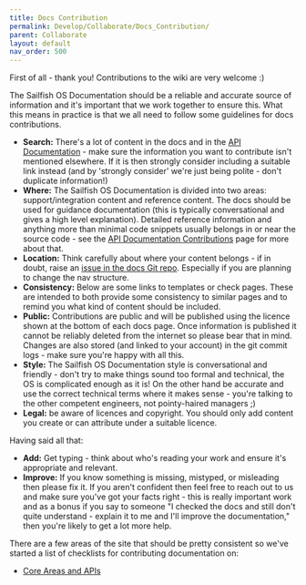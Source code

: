 ```yaml
---
title: Docs Contribution
permalink: Develop/Collaborate/Docs_Contribution/
parent: Collaborate
layout: default
nav_order: 500
---
```


First of all - thank you! Contributions to the wiki are very welcome :)

The Sailfish OS Documentation should be a reliable and accurate source of information and it's important that we work together to ensure this. What this means in practice is that we all need to follow some guidelines for docs contributions.

  - **Search:** There's a lot of content in the docs and in the [API Documentation](https://sailfishos.org/develop/docs) - make sure the information you want to contribute isn't mentioned elsewhere. If it is then strongly consider including a suitable link instead (and by 'strongly consider' we're just being polite - don't duplicate information!)
  - **Where:** The Sailfish OS Documentation is divided into two areas: support/integration content and reference content. The docs should be used for guidance documentation (this is typically conversational and gives a high level explanation). Detailed reference information and anything more than minimal code snippets usually belongs in or near the source code - see the [API Documentation Contributions](/API_Documentation_Contributions "brokenlink") page for more about that.
  - **Location:** Think carefully about where your content belongs - if in doubt, raise an [issue in the docs Git repo](https://github.com/sledges/sledges.github.io/issues). Especially if you are planning to change the nav structure.
  - **Consistency:** Below are some links to templates or check pages. These are intended to both provide some consistency to similar pages and to remind you what kind of content should be included.
  - **Public:** Contributions are public and will be published using the licence shown at the bottom of each docs page. Once information is published it cannot be reliably deleted from the internet so please bear that in mind. Changes are also stored (and linked to your account) in the git commit logs - make sure you're happy with all this.
  - **Style:** The Sailfish OS Documentation style is conversational and friendly - don't try to make things sound too formal and technical, the OS is complicated enough as it is! On the other hand be accurate and use the correct technical terms where it makes sense - you're talking to the other competent engineers, not pointy-haired managers ;)
  - **Legal:** be aware of licences and copyright. You should only add content you create or can attribute under a suitable licence.

Having said all that:

  - **Add:** Get typing - think about who's reading your work and ensure it's appropriate and relevant.
  - **Improve:** If you know something is missing, mistyped, or misleading then please fix it. If you aren't confident then feel free to reach out to us and make sure you've got your facts right - this is really important work and as a bonus if you say to someone "I checked the docs and still don't quite understand - explain it to me and I'll improve the documentation," then you're likely to get a lot more help.

There are a few areas of the site that should be pretty consistent so we've started a list of checklists for contributing documentation on:

  - [Core Areas and APIs](/Reference/Core_Areas_and_APIs/Docs_Contribution_Checklist)
